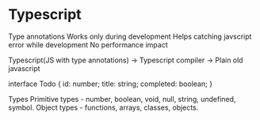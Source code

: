 # Typescript

Type annotations
Works only during development
Helps catching javscript error while development
No performance impact

Typescript(JS with type annotations) -> Typescript compiler -> Plain old javascript

interface Todo {
id: number;
title: string;
completed: boolean;
}

Types
Primitive types - number, boolean, void, null, string, undefined, symbol.
Object types - functions, arrays, classes, objects.
